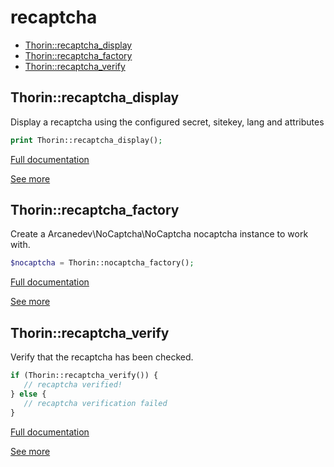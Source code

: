 # recaptcha

- [Thorin::recaptcha_display](#Thorin::recaptcha_display)
- [Thorin::recaptcha_factory](#Thorin::recaptcha_factory)
- [Thorin::recaptcha_verify](#Thorin::recaptcha_verify)
## Thorin::recaptcha_display
Display a recaptcha using the configured secret, sitekey, lang and attributes
```php
print Thorin::recaptcha_display();
```

[Full documentation](/doc/src/functions/recaptcha/t_recaptcha_display.md)

[See more](https://github.com/ARCANEDEV/noCAPTCHA)

## Thorin::recaptcha_factory
Create a Arcanedev\NoCaptcha\NoCaptcha nocaptcha instance to work with.
```php
$nocaptcha = Thorin::nocaptcha_factory();
```

[Full documentation](/doc/src/functions/recaptcha/t_recaptcha_factory.md)

[See more](https://github.com/ARCANEDEV/noCAPTCHA)

## Thorin::recaptcha_verify
Verify that the recaptcha has been checked.
```php
if (Thorin::recaptcha_verify()) {
   // recaptcha verified!
} else {
   // recaptcha verification failed
}
```

[Full documentation](/doc/src/functions/recaptcha/t_recaptcha_verify.md)

[See more](https://github.com/ARCANEDEV/noCAPTCHA)
